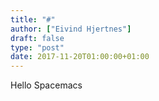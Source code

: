 ```yaml
---
title: "#"
author: ["Eivind Hjertnes"]
draft: false
type: "post"
date: 2017-11-20T01:00:00+01:00
---
```


Hello Spacemacs
